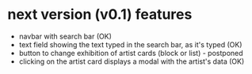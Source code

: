 # next version (v0.1) features

- navbar with search bar (OK)
- text field showing the text typed in the search bar, as it's typed (OK)
- button to change exhibition of artist cards (block or list) - postponed
- clicking on the artist card displays a modal with the artist's data (OK)
